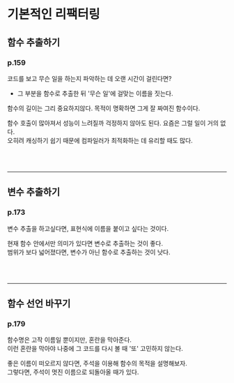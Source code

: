 # 기본적인 리팩터링

## 함수 추출하기

### p.159
코드를 보고 무슨 일을 하는지 파악하는 데 오랜 시간이 걸린다면?
- 그 부분을 함수로 추출한 뒤 '무슨 일'에 걸맞는 이름을 짓는다.

함수의 길이는 그리 중요하지않다. 목적이 명확하면 그게 잘 짜여진 함수이다.

함수 호출이 많아져서 성능이 느려질까 걱정하지 않아도 된다. 요즘은 그럴 일이 거의 없다. <br>
오히려 캐싱하기 쉽기 때문에 컴파일러가 최적화하는 데 유리할 때도 많다.

<br><br><hr>

## 변수 추출하기

### p.173
변수 추출을 하고싶다면, 표현식에 이름을 붙이고 싶다는 것이다. <br>

현재 함수 안에서만 의미가 있다면 변수로 추출하는 것이 좋다. <br>
범위가 보다 넓어졌다면, 변수가 아닌 함수로 추출하는 것이 낫다.

<br><br><hr>

## 함수 선언 바꾸기

### p.179

함수명은 고작 이름일 뿐이지만, 혼란을 막아준다. <br>
이런 혼란을 막아야 나중에 그 코드를 다시 볼 때 '또' 고민하지 않는다.

좋은 이름이 떠오르지 않다면, 주석을 이용해 함수의 목적을 설명해보자. <br>
그렇다면, 주석이 멋진 이름으로 되돌아올 때가 있다.
